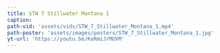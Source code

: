 ```yaml
---
title: STW 7 Stillwater Montana 1
caption:
path-vid: 'assets/vids/STW_7_Stillwater_Montana_1.mp4'
path-poster: 'assets/images/posters/STW_7_Stillwater_Montana_1.jpg'
yt-url: 'https://youtu.be/KoRmiJrMUVM'
---
```

